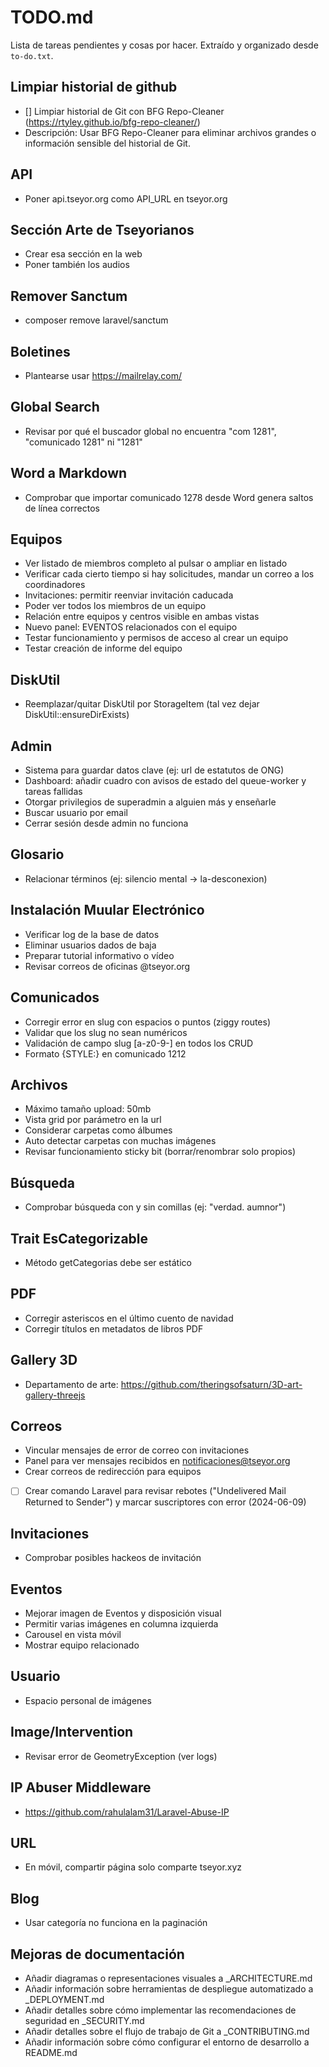 # TODO.md

Lista de tareas pendientes y cosas por hacer. Extraído y organizado desde `to-do.txt`.

## Limpiar historial de github
- [] Limpiar historial de Git con BFG Repo-Cleaner (https://rtyley.github.io/bfg-repo-cleaner/)
- Descripción: Usar BFG Repo-Cleaner para eliminar archivos grandes o información sensible del historial de Git.

 ## API
- Poner api.tseyor.org como API_URL en tseyor.org

## Sección Arte de Tseyorianos
- Crear esa sección en la web
- Poner también los audios

## Remover Sanctum
- composer remove laravel/sanctum

## Boletines
- Plantearse usar https://mailrelay.com/

## Global Search
- Revisar por qué el buscador global no encuentra "com 1281", "comunicado 1281" ni "1281"

## Word a Markdown
- Comprobar que importar comunicado 1278 desde Word genera saltos de línea correctos

## Equipos
- Ver listado de miembros completo al pulsar o ampliar en listado
- Verificar cada cierto tiempo si hay solicitudes, mandar un correo a los coordinadores
- Invitaciones: permitir reenviar invitación caducada
- Poder ver todos los miembros de un equipo
- Relación entre equipos y centros visible en ambas vistas
- Nuevo panel: EVENTOS relacionados con el equipo
- Testar funcionamiento y permisos de acceso al crear un equipo
- Testar creación de informe del equipo

## DiskUtil
- Reemplazar/quitar DiskUtil por StorageItem (tal vez dejar DiskUtil::ensureDirExists)

## Admin
- Sistema para guardar datos clave (ej: url de estatutos de ONG)
- Dashboard: añadir cuadro con avisos de estado del queue-worker y tareas fallidas
- Otorgar privilegios de superadmin a alguien más y enseñarle
- Buscar usuario por email
- Cerrar sesión desde admin no funciona

## Glosario
- Relacionar términos (ej: silencio mental -> la-desconexion)

## Instalación Muular Electrónico
- Verificar log de la base de datos
- Eliminar usuarios dados de baja
- Preparar tutorial informativo o vídeo
- Revisar correos de oficinas @tseyor.org

## Comunicados
- Corregir error en slug con espacios o puntos (ziggy routes)
- Validar que los slug no sean numéricos
- Validación de campo slug [a-z0-9\-] en todos los CRUD
- Formato {STYLE:} en comunicado 1212

## Archivos
- Máximo tamaño upload: 50mb
- Vista grid por parámetro en la url
- Considerar carpetas como álbumes
- Auto detectar carpetas con muchas imágenes
- Revisar funcionamiento sticky bit (borrar/renombrar solo propios)

## Búsqueda
- Comprobar búsqueda con y sin comillas (ej: "verdad. aumnor")

## Trait EsCategorizable
- Método getCategorias debe ser estático

## PDF
- Corregir asteriscos en el último cuento de navidad
- Corregir títulos en metadatos de libros PDF

## Gallery 3D
- Departamento de arte: https://github.com/theringsofsaturn/3D-art-gallery-threejs

## Correos
- Vincular mensajes de error de correo con invitaciones
- Panel para ver mensajes recibidos en notificaciones@tseyor.org
- Crear correos de redirección para equipos
- [ ] Crear comando Laravel para revisar rebotes ("Undelivered Mail Returned to Sender") y marcar suscriptores con error (2024-06-09)

## Invitaciones
- Comprobar posibles hackeos de invitación

## Eventos
- Mejorar imagen de Eventos y disposición visual
- Permitir varias imágenes en columna izquierda
- Carousel en vista móvil
- Mostrar equipo relacionado

## Usuario
- Espacio personal de imágenes

## Image/Intervention
- Revisar error de GeometryException (ver logs)

## IP Abuser Middleware
- https://github.com/rahulalam31/Laravel-Abuse-IP

## URL
- En móvil, compartir página solo comparte tseyor.xyz

## Blog
- Usar categoría no funciona en la paginación

## Mejoras de documentación

- Añadir diagramas o representaciones visuales a _ARCHITECTURE.md
- Añadir información sobre herramientas de despliegue automatizado a _DEPLOYMENT.md
- Añadir detalles sobre cómo implementar las recomendaciones de seguridad en _SECURITY.md
- Añadir detalles sobre el flujo de trabajo de Git a _CONTRIBUTING.md
- Añadir información sobre cómo configurar el entorno de desarrollo a README.md
